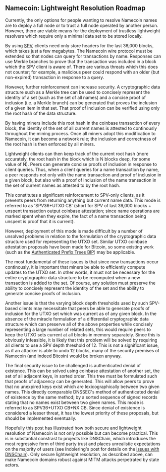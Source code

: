 Namecoin: Lightweight Resolution Roadmap
----------------------------------------

Currently, the only options for people wanting to resolve Namecoin names are to deploy a full node or to trust a full node operated by another person. However, there are viable means for the deployment of trustless lightweight resolvers which require only a minimal data set to be stored locally.

By using <a href=https://en.bitcoin.it/wiki/Thin_Client_Security#Simplified_Payment_Verification_.28SPV.29>SPV</a>, clients need only store headers for the last 36,000 blocks, which takes just a few megabytes. The Namecoin wire protocol must be extended so that nodes can query for transactions by name. Responses can use Merkle branches to prove that the transaction was included in a block which the SPV client is aware of. There are various threats which this does not counter; for example, a malicious peer could respond with an older (but non-expired) transaction in response to a query.

However, further reinforcement can increase security. A cryptographic data structure such as a Merkle tree can be used to concisely represent the identity of a set (such as the set of all names) and a concise proof of inclusion (i.e. a Merkle branch) can be generated that proves the inclusion of a given item in that set. That proof of inclusion can be verified using only the root hash of the data structure.

By having miners include this root hash in the coinbase transaction of every block, the identity of the set of all current names is attested to continously throughout the mining process. Once all miners adopt this modification to Namecoin, it can become a network rule; the inclusion and correctness of the root hash is then enforced by all miners.

Lightweight clients can then keep track of the current root hash (more accurately, the root hash in the block which is N blocks deep, for some value of N). Peers can generate concise proofs of inclusion in response to client queries. Thus, when a client queries for a name transaction by name, a peer responds not only with the name transaction and proof of inclusion in a given block, but also with a proof of inclusion of the name transaction in the set of current names as attested to by the root hash.

This constitutes a significant reinforcement to SPV-only clients, as it prevents peers from returning anything but current name data. This mode is referred to as 'SPV36+UTXO CB' (short for SPV of last 36,000 blocks + unspent transaction output coinbase attestation; since name operations are marked spent when they expire, the fact of a name transaction being unspent is proof that it is current).

However, deployment of this mode is made difficult by a number of unsolved problems in relation to the formulation of the cryptographic data structure used for representing the UTXO set. Similar UTXO coinbase attestation proposals have been made for Bitcoin, so some existing work (such as the <a href="https://github.com/maaku/bips/blob/master/drafts/auth-trie.mediawiki">Authenticated Prefix Trees BIP</a>) may be applicable.

The most fundamental of these issues is that since new transactions occur continously, it is important that miners be able to efficiently compute updates to the UTXO set. In other words, it must not be necessary for the entire cryptographic data structure to be recomputed when a new transaction is added to the set. Of course, any solution must preserve the ability to concisely represent the identity of the set and the ability to generate concise proofs of inclusion.

Another issue is that the varying block depth thresholds used by such SPV-based clients may necessitate that peers be able to generate proofs of inclusion for the UTXO set which was current as of any given block. In the absence of the miracle formulation of a differential cryptographic data structure which can preserve all of the above properties while concisely representing a large number of related sets, this would require peers to keep the UTXO sets current at all blocks in memory separately. Since this is obviously infeasible, it is likely that this problem will be solved by requiring all clients to use a SPV depth threshold of 12. This is not a significant issue, as if an attacker is able to undo 12 blocks, many of the security premises of Namecoin (and indeed Bitcoin) would be broken anyway.

The final security issue to be challenged is authenticated denial of existence. This can be solved using coinbase attestation of another set, the set of all adjacent keys, in sorted order. This tree must be formulated such that proofs of adjacency can be generated. This will allow peers to prove that no unexpired keys exist which are lexicographically between two given names. This directly comparable DNSSEC's method of authenticated denial of existence by the same method; by a sorted sequence of signed records stating that no names exist between two given names. This mode is referred to as SPV36+UTXO CB+NX CB. Since denial of existence is considered a lesser threat, it has the lowest priority of these proposals, but should be implemented eventually.

Hopefully this post has illustrated how both secure and lightweight resolution of Namecoin is not only possible but can become practical. This is in substantial constrast to projects like DNSChain, which introduces the most regressive form of third party trust and places unrealistic expectations on the majority of users (see Indolering's post for details on the <a href="http://www.indolering.com/dnschain-is-harmful">issues with DNSChain</a>). Only secure lightweight resolution, as described above, can make Namecoin domains robust against MITM attacks perpetrated by state actors.

